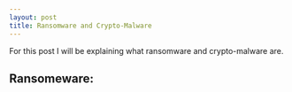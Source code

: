 ```yaml
---
layout: post
title: Ransomware and Crypto-Malware
---
```


For this post I will be explaining what ransomware and crypto-malware are.

Ransomeware:
-------------------
